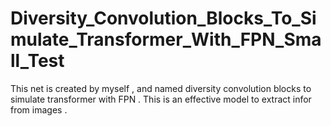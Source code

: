 # Diversity_Convolution_Blocks_To_Simulate_Transformer_With_FPN_Small_Test
This net is created by myself , and named diversity convolution blocks to simulate transformer with FPN . This is an effective model to extract infor from images . 
